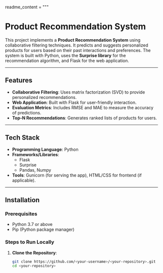 readme_content = """
# **Product Recommendation System**

This project implements a **Product Recommendation System** using collaborative filtering techniques. It predicts and suggests personalized products for users based on their past interactions and preferences. The system is built with Python, uses the **Surprise library** for the recommendation algorithm, and Flask for the web application.

---

## **Features**

- **Collaborative Filtering**: Uses matrix factorization (SVD) to provide personalized recommendations.
- **Web Application**: Built with Flask for user-friendly interaction.
- **Evaluation Metrics**: Includes RMSE and MAE to measure the accuracy of predictions.
- **Top-N Recommendations**: Generates ranked lists of products for users.

---

## **Tech Stack**

- **Programming Language**: Python
- **Frameworks/Libraries**:
  - Flask
  - Surprise
  - Pandas, Numpy
- **Tools**: Gunicorn (for serving the app), HTML/CSS for frontend (if applicable).

---

## **Installation**

### **Prerequisites**

- Python 3.7 or above
- Pip (Python package manager)

### **Steps to Run Locally**

1. **Clone the Repository**:
   ```bash
   git clone https://github.com/<your-username>/<your-repository>.git
   cd <your-repository>

